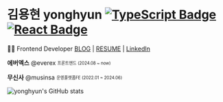# 김용현 yonghyun  [![TypeScript Badge](https://img.shields.io/badge/Typescript-235A97?style=flat-square&logo=Typescript&logoColor=white)](https://www.typescriptlang.org/) [![React Badge](https://img.shields.io/badge/React-61DAFB?style=flat-square&logo=React&logoColor=white)](https://reactjs.org/)

👩‍💻 Frontend Developer [BLOG](https://velog.io/@4_21ee) | [RESUME](https://www.notion.so/421ee/3db99987a1254efab4a94494cf366a2b?pvs=4) | [LinkedIn](https://www.linkedin.com/in/devyhyun/)

**에버엑스** @everex <sub><sup>프론트엔드 (2024.08 ~ now)</sup></sub>

**무신사** @musinsa <sub><sup>운영플랫폼FE (2022.01 ~ 2024.06)</sup></sub>  

 <div>
  
  ![yonghyun's GitHub stats](https://github-readme-stats.vercel.app/api?username=yonghyun421&show_icons=true&theme=transparent)

</div>

